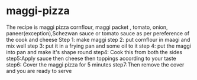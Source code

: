 # maggi-pizza

The recipe is maggi pizza
cornflour, maggi packet , tomato, onion, paneer(exception),Schezwan sauce or tomato sauce as per pereference of the cook and  cheese
Step 1: make maggi
step 2: put cornflour in maagi and mix well
step 3: put it in a frying pan and some oil to it 
step 4: put the maggi into pan and  make it's shape round
step4: Cook this from both the sides
step5:Apply sauce then cheese then toppings according to your taste
step6: Cover the maggi pizza for 5 minutes
step7:Then remove the cover and you are ready to serve